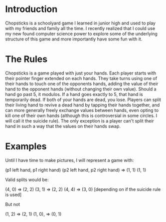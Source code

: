 # Introduction

Chopsticks is a schoolyard game I learned in junior high and used to play with my friends and family all the time. I recently realized that I could use my new found computer science power to explore some of the underlying structure of this game and more importantly have some fun with it.

# The Rules

Chopsticks is a game played with just your hands. Each player starts with their pointer finger extended on each hands. They take turns using one of their hands to touch one of the opponents hands, adding the value of their hand to the opponent hands (without changing their own value). Should a hand go past 5, it modulos. If a hand goes exactly to 5, that hand is temporarily dead. If both of your hands are dead, you lose. Players can split their living hand to revive a dead hand by tapping their hands together, and can more generally freely exchange values between hands, even opting to kill one of their own hands (although this is controversial in some circles. I will call it the suicide rule). The only exception is a player can't split their hand in such a way that the values on their hands swap.

# Examples

Until I have time to make pictures, I will represent a game with:

(p1 left hand, p1 right hand) (p2 left hand, p2 right hand) => (1, 1) (1, 1)

Valid splits would be:

(4, 0) => (2, 2)
(3, 1) => (2, 2)
(4, 4) => (3, 0) [depending on if the suicide rule is used]

But not

(1, 2) => (2, 1)
(1, 0), => (0, 1)




